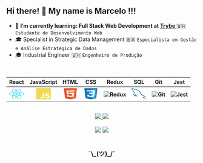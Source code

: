 ## Hi there! 🖖 My name is Marcelo !!!

- 🌱  **I’m currently learning: Full Stack Web Development at <a href="https://www.betrybe.com/" target="_blank"> Trybe </a>** 🇧🇷 ``` Estudante de Desenvolvimento Web ``` 
- 🎓  Specialist in Strategic Data Management 🇧🇷 ``` Especialista em Gestão e Análise Estratégica de Dados ```
- 🎓  Industrial Engineer 🇧🇷 ``` Engenheiro de Produção ``` 

<div style="display: inline_block" align="center"><br>

<table>
  <tr>
    <th>React</th>
    <!--
    <th>TypeScript</th>
    <th>Python</th>
    -->
    <th>JavaScript</th>
    <th>HTML</th>
    <th>CSS</th>
    <th>Redux</th>
    <th>SQL</th>
    <th>Git</th>
    <th>Jest</th>
    <!--
    <th>Node</th>
    <th>Docker</th>
    <th>Bootstrap</th>
    -->
  </tr>
  <tr>
    <th><img align="center" alt="React" height="30" width="40" src="https://raw.githubusercontent.com/devicons/devicon/master/icons/react/react-original.svg"></th>
    <!--
    <th><img align="center" alt="TypeScript" height="30" width="40" src="https://raw.githubusercontent.com/devicons/devicon/master/icons/typescript/typescript-plain.svg"></th>
    <th><img align="center" alt="Python" height="30" width="40" src="https://raw.githubusercontent.com/devicons/devicon/master/icons/python/python-original.svg"></th>
    -->
    <th><img align="center" alt="JavaScript" height="30" width="40" src="https://raw.githubusercontent.com/devicons/devicon/master/icons/javascript/javascript-plain.svg"></th>
    <th><img align="center" alt="HTML" height="30" width="40" src="https://raw.githubusercontent.com/devicons/devicon/master/icons/html5/html5-original.svg"></th>
    <th><img align="center" alt="CSS" height="30" width="40" src="https://raw.githubusercontent.com/devicons/devicon/master/icons/css3/css3-original.svg"></th>
    <th><img align="center" alt="Redux" height="30" width="40" src="https://cdn.jsdelivr.net/gh/devicons/devicon/icons/redux/redux-original.svg"></th>
    <th><img align="center" alt="SQL-server" height="30" width="40" src="https://raw.githubusercontent.com/devicons/devicon/master/icons/mysql/mysql-original.svg"></th>
    <th><img align="center" alt="Git" height="30" width="40" src="https://cdn.jsdelivr.net/gh/devicons/devicon/icons/git/git-original.svg"></th>
    <th><img align="center" alt="Jest" height="30" width="40" src="https://cdn.jsdelivr.net/gh/devicons/devicon/icons/jest/jest-plain.svg"></th>
    <!--
    <th><img align="center" alt="Node" height="30" width="40" src="https://cdn.jsdelivr.net/gh/devicons/devicon/icons/nodejs/nodejs-original.svg"></th>
    <th><img align="center" alt="Docker" height="30" width="40" src="https://cdn.jsdelivr.net/gh/devicons/devicon/icons/docker/docker-plain.svg"></th>
    <th><img align="center" alt="Bootstrap" height="30" width="40" src="https://cdn.jsdelivr.net/gh/devicons/devicon/icons/bootstrap/bootstrap-original.svg"></th>
    -->
  </tr>
</table>

      
  
<!-- Site para buscar os icones: https://devicon.dev/ -->

</div>



<br>

<div align="center">
  <a href="https://www.linkedin.com/in/marcelo-mls/" target="_blank"> 
  <img height="180em" src="https://github-readme-stats.vercel.app/api?username=marcelo-mls&show_icons=true&theme=dark&include_all_commits=true&count_private=true"/>
  <img height="180em" src="https://github-readme-stats.vercel.app/api/top-langs/?username=marcelo-mls&layout=compact&langs_count=7&theme=dark"/></a>
</div>
  
<br>
 
<div align="center"> 
  <a href="https://www.linkedin.com/in/marcelo-mls/" target="_blank"><img src="https://img.shields.io/badge/-LinkedIn-%230077B5?style=for-the-badge&logo=linkedin&logoColor=white" target="_blank"></a> 
  <a href="https://letterboxd.com/MarceloMLS/" target="_blank"> <img src="https://img.shields.io/badge/-Letterboxd-03A61C?style=for-the-badge&logo=audi&logoColor=white" target="_blank"> </a>
  <!--   <a href="https://www.instagram.com/marquesmls/" target="_blank"><img src="https://img.shields.io/badge/-Instagram-%23E4405F?style=for-the-badge&logo=instagram&logoColor=white" target="_blank"></a> -->
</div>

<br>
  
<h3 align="center"> ¯\_(ツ)_/¯ </h3>
